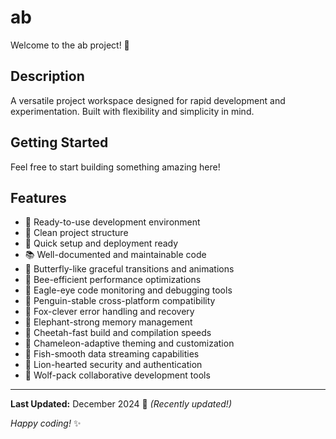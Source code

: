 # ab

Welcome to the ab project! 🚀

## Description

A versatile project workspace designed for rapid development and experimentation. Built with flexibility and simplicity in mind.

## Getting Started

Feel free to start building something amazing here!

## Features

- 🔧 Ready-to-use development environment
- 📁 Clean project structure
- 🚀 Quick setup and deployment ready
- 📚 Well-documented and maintainable code
- 🦋 Butterfly-like graceful transitions and animations
- 🐝 Bee-efficient performance optimizations
- 🦅 Eagle-eye code monitoring and debugging tools
- 🐧 Penguin-stable cross-platform compatibility
- 🦊 Fox-clever error handling and recovery
- 🐘 Elephant-strong memory management
- 🐆 Cheetah-fast build and compilation speeds
- 🦎 Chameleon-adaptive theming and customization
- 🐠 Fish-smooth data streaming capabilities
- 🦁 Lion-hearted security and authentication
- 🐺 Wolf-pack collaborative development tools

---

**Last Updated:** December 2024 📅 _(Recently updated!)_

*Happy coding!* ✨
